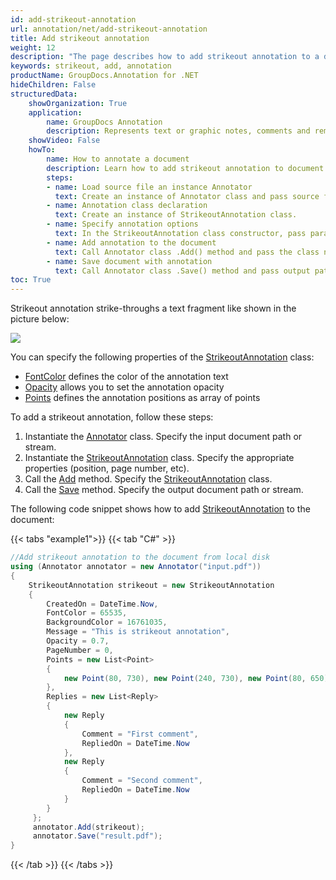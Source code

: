 ```yaml
---
id: add-strikeout-annotation
url: annotation/net/add-strikeout-annotation
title: Add strikeout annotation
weight: 12
description: "The page describes how to add strikeout annotation to a document using GroupDocs.Annotation for .NET."
keywords: strikeout, add, annotation
productName: GroupDocs.Annotation for .NET
hideChildren: False
structuredData:
    showOrganization: True
    application:    
        name: GroupDocs Annotation
        description: Represents text or graphic notes, comments and remarks attached to a specific part of the content of the document using C#
    showVideo: False
    howTo:
        name: How to annotate a document
        description: Learn how to add strikeout annotation to document step by step
        steps:
        - name: Load source file an instance Annotator
          text: Create an instance of Annotator class and pass source file path as a constructor parameter. You may specify absolute or relative file path as per your requirements. 
        - name: Annotation class declaration
          text: Create an instance of StrikeoutAnnotation class.
        - name: Specify annotation options 
          text: In the StrikeoutAnnotation class constructor, pass parameters.
        - name: Add annotation to the document
          text: Call Annotator class .Add() method and pass the class name StrikeoutAnnotation.
        - name: Save document with annotation
          text: Call Annotator class .Save() method and pass output path file.
toc: True
---
```

Strikeout annotation strike-throughs a text fragment like shown in the picture below:

![](/annotation/net/images/add-strikeout-annotation.png)

You can specify the following properties of the [StrikeoutAnnotation](https://reference.groupdocs.com/net/annotation/groupdocs.annotation.models.annotationmodels/strikeoutannotation) class:

*   [FontColor](https://reference.groupdocs.com/annotation/net/groupdocs.annotation.models.annotationmodels/strikeoutannotation/properties/fontcolor) defines the color of the annotation text
*   [Opacity](https://reference.groupdocs.com/annotation/net/groupdocs.annotation.models.annotationmodels/areaannotation/properties/opacity) allows you to set the annotation opacity
*   [Points](https://reference.groupdocs.com/annotation/net/groupdocs.annotation.models.annotationmodels/strikeoutannotation/properties/points) defines the annotation positions as array of points 
      

To add a strikeout annotation, follow these steps:

1.   Instantiate the [Annotator](https://reference.groupdocs.com/net/annotation/groupdocs.annotation/annotator) class. Specify the input document path or stream.
2.   Instantiate the [StrikeoutAnnotation](https://reference.groupdocs.com/net/annotation/groupdocs.annotation.models.annotationmodels/strikeoutannotation) class. Specify the appropriate properties (position, page number, etc).
3.   Call the [Add](https://reference.groupdocs.com/net/annotation/groupdocs.annotation/annotator/methods/add) method. Specify the [StrikeoutAnnotation](https://reference.groupdocs.com/net/annotation/groupdocs.annotation.models.annotationmodels/strikeoutannotation) class.
4.   Call the [Save](https://reference.groupdocs.com/net/annotation/groupdocs.annotation/annotator/methods/save/index) method. Specify the output document path or stream.  

  
The following code snippet shows how to add [StrikeoutAnnotation](https://reference.groupdocs.com/net/annotation/groupdocs.annotation.models.annotationmodels/strikeoutannotation) to the document:

{{< tabs "example1">}}
{{< tab "C#" >}}
```csharp
//Add strikeout annotation to the document from local disk
using (Annotator annotator = new Annotator("input.pdf"))
{
	StrikeoutAnnotation strikeout = new StrikeoutAnnotation
    {
    	CreatedOn = DateTime.Now,
        FontColor = 65535,
        BackgroundColor = 16761035,
        Message = "This is strikeout annotation",
        Opacity = 0.7,
        PageNumber = 0,
        Points = new List<Point>
        {
        	new Point(80, 730), new Point(240, 730), new Point(80, 650), new Point(240, 650)
        },
        Replies = new List<Reply>
        {
        	new Reply
            {
             	Comment = "First comment",
                RepliedOn = DateTime.Now
            },
            new Reply
            {
            	Comment = "Second comment",
                RepliedOn = DateTime.Now
            }
        }
     };
     annotator.Add(strikeout);
     annotator.Save("result.pdf");
}
```
{{< /tab >}}
{{< /tabs >}}